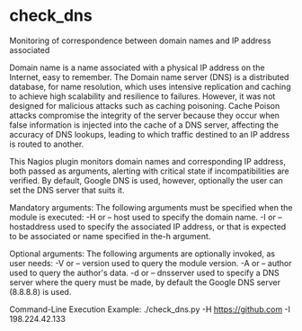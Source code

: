# check_dns
Monitoring of correspondence between domain names and IP address associated

Domain name is a name associated with a physical IP address on the Internet, easy to remember. The Domain name server (DNS) is a distributed database, for name resolution, which uses intensive replication and caching to achieve high scalability and resilience to failures. However, it was not designed for malicious attacks such as caching poisoning. Cache Poison attacks compromise the integrity of the server because they occur when false information is injected into the cache of a DNS server, affecting the accuracy of DNS lookups, leading to which traffic destined to an IP address is routed to another.

This Nagios plugin monitors domain names and corresponding IP address, both passed as arguments, alerting with critical state if incompatibilities are verified. By default, Google DNS is used, however, optionally the user can set the DNS server that suits it.

Mandatory arguments: The following arguments must be specified when the module is executed:
-H or – host used to specify the domain name.
-I or – hostaddress used to specify the associated IP address, or that is expected to be associated or name specified in the-h argument.

Optional arguments: The following arguments are optionally invoked, as user needs:
-V or – version used to query the module version.
-A or – author used to query the author's data.
-d or – dnsserver used to specify a DNS server where the query must be made, by default the Google DNS server (8.8.8.8) is used.

Command-Line Execution Example:
./check_dns.py -H https://github.com -I 198.224.42.133

